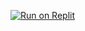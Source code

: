 [![Run on Replit](https://replit.com/badge/github/dionaka/dionaka)](https://replit.com/new/github/dionaka/dionaka)
